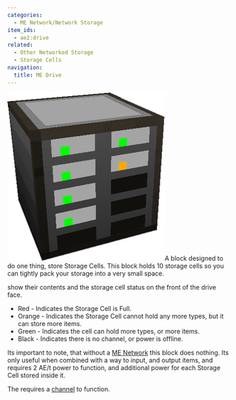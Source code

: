 ```yaml
---
categories:
  - ME Network/Network Storage
item_ids:
  - ae2:drive
related:
  - Other Networked Storage
  - Storage Cells
navigation:
  title: ME Drive
---
```


![A picture of an ME Drive.](../../../assets/large/me_drive.png)A block designed to
do one thing, store Storage Cells. This block holds 10 storage cells so you
can tightly pack your storage into a very small space.

<ItemLink id="drive" />

show their contents and the storage cell status on the front of the drive
face.

- Red - Indicates the Storage Cell is Full.
- Orange - Indicates the Storage Cell cannot hold any more types, but it can store more items.
- Green - Indicates the cell can hold more types, or more items.
- Black - Indicates there is no channel, or power is offline.

Its important to note, that without a [ME Network](../../me-network.md)
this block does nothing. Its only useful when combined with a way to input,
and output items, and requires 2 AE/t power to function, and additional power
for each Storage Cell stored inside it.

The <ItemLink id="drive"/> requires a
[channel](../channels.md) to function.

<RecipeFor id="drive" />
